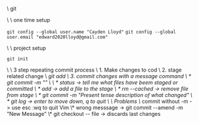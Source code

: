 \\ git 

\\ \\ one time setup

`git config --global user.name "Cayden Lloyd"`
`git config --global user.email "edward2020lloyd@gmail.com"`


\\ \\ project setup

`git init`

\\ \\ 3 step repeating commit process
\\ 1. Make changes to cod 
\\ 2. stage related change 
\\	*git add
\\ 3. commit changes with a message command
\\ 	* git commit -m ""
\\
\\ * status -> tell me what files have beem staged or committed
\\ * add -> add a file to the stage
\\ * rm --cached -> remove file from stage
\\ * git commit -m "Present tense description of what changed"
\\ * git log -> enter to move down, q to quit
\\
\\ Problems
\\* commit without -m -> use esc :wq to quit Vim
\\* wrong messsage -> git commit --amend -m "New Message"
\\* git checkout -- file -> discards last changes